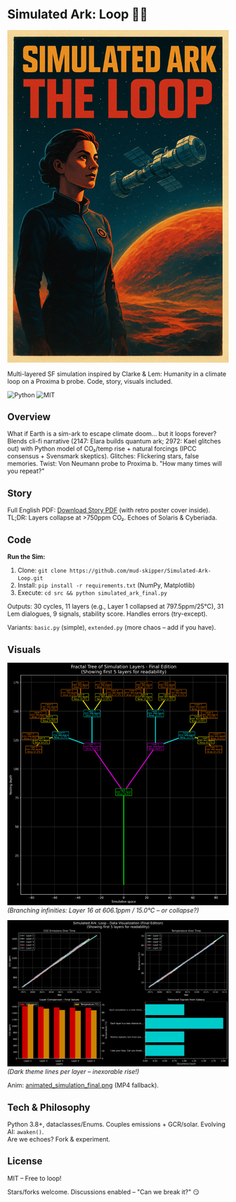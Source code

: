 # Simulated Ark: Loop 🚀🔄

![Retro Cover Banner](https://raw.githubusercontent.com/mud-skipper/Simulated-Ark-Loop/main/visuals/story_cover_retro.png)

Multi-layered SF simulation inspired by Clarke & Lem: Humanity in a climate loop on a Proxima b probe. Code, story, visuals included.

![Python](https://img.shields.io/badge/Python-3.8%2B-blue?style=flat&logo=python) ![MIT](https://img.shields.io/badge/License-MIT-yellow.svg)

## Overview
What if Earth is a sim-ark to escape climate doom... but it loops forever? Blends cli-fi narrative (2147: Elara builds quantum ark; 2972: Kael glitches out) with Python model of CO₂/temp rise + natural forcings (IPCC consensus + Svensmark skeptics). Glitches: Flickering stars, false memories. Twist: Von Neumann probe to Proxima b. "How many times will you repeat?"

## Story
Full English PDF: [Download Story PDF](https://raw.githubusercontent.com/mud-skipper/Simulated-Ark-Loop/main/docs/Simulated-Ark-Loop_en.pdf) (with retro poster cover inside).
TL;DR: Layers collapse at >750ppm CO₂. Echoes of Solaris & Cyberiada.

## Code
**Run the Sim:**
1. Clone: `git clone https://github.com/mud-skipper/Simulated-Ark-Loop.git`
2. Install: `pip install -r requirements.txt` (NumPy, Matplotlib)
3. Execute: `cd src && python simulated_ark_final.py`

Outputs: 30 cycles, 11 layers (e.g., Layer 1 collapsed at 797.5ppm/25°C), 31 Lem dialogues, 9 signals, stability score. Handles errors (try-except).

Variants: `basic.py` (simple), `extended.py` (more chaos – add if you have).

## Visuals
![Fractal Tree of Layers](https://raw.githubusercontent.com/mud-skipper/Simulated-Ark-Loop/main/visuals/fractal_tree_simulation_final.png)  
*(Branching infinities: Layer 16 at 606.1ppm / 15.0°C – or collapse?)*

![CO₂/Temp Evolution](https://raw.githubusercontent.com/mud-skipper/Simulated-Ark-Loop/main/visuals/simulated_ark_visualization_final.png)  
*(Dark theme lines per layer – inexorable rise!)*

Anim: [animated_simulation_final.png](https://raw.githubusercontent.com/mud-skipper/Simulated-Ark-Loop/main/visuals/animated_simulation_final.png) (MP4 fallback).

## Tech & Philosophy
Python 3.8+, dataclasses/Enums. Couples emissions + GCR/solar. Evolving AI: `awaken()`.  
Are we echoes? Fork & experiment.

## License
MIT – Free to loop!

Stars/forks welcome. Discussions enabled – "Can we break it?" 😏